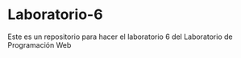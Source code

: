 # Laboratorio-6
Este es un repositorio para hacer el laboratorio 6 del Laboratorio de Programación Web
